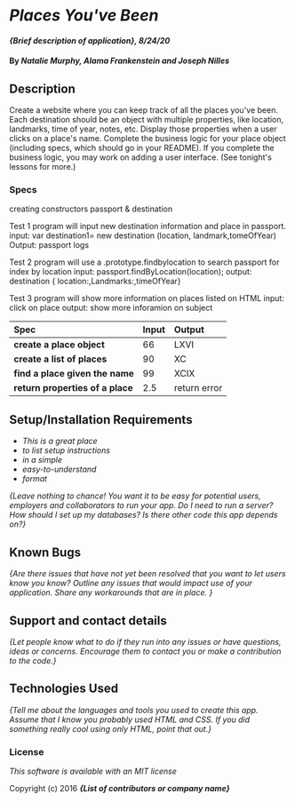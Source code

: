 # _Places You've Been_

#### _{Brief description of application}, 8/24/20_

#### By _**Natalie Murphy, Alama Frankenstein and Joseph Nilles**_

## Description

Create a website where you can keep track of all the places you've been. Each destination should be an object with multiple properties, like location, landmarks, time of year, notes, etc. Display those properties when a user clicks on a place's name. Complete the business logic for your place object (including specs, which should go in your README). If you complete the business logic, you may work on adding a user interface. (See tonight's lessons for more.)

### Specs
creating constructors
passport & destination 

Test 1 
program will input new destination information and place in passport. 
input: var destination1= new destination (location, landmark,tomeOfYear)
Output: passport logs 

Test 2 
program will use a .prototype.findbylocation to search passport for index by location 
input: passport.findByLocation(location);
output: destination { location:,Landmarks:,timeOfYear}

Test 3 
program will show more information on places listed on HTML
input: click on place
output: show more inforamion on subject 

| Spec | Input | Output |
| :-------------     | :------------- | :------------- |
| **create a place object** | 66 |LXVI |
| **create a list of places** | 90 | XC |
| **find a place given the name**| 99 | XCIX |
| **return properties of a place**| 2.5 | return error |



## Setup/Installation Requirements

* _This is a great place_
* _to list setup instructions_
* _in a simple_
* _easy-to-understand_
* _format_

_{Leave nothing to chance! You want it to be easy for potential users, employers and collaborators to run your app. Do I need to run a server? How should I set up my databases? Is there other code this app depends on?}_

## Known Bugs

_{Are there issues that have not yet been resolved that you want to let users know you know?  Outline any issues that would impact use of your application.  Share any workarounds that are in place. }_

## Support and contact details

_{Let people know what to do if they run into any issues or have questions, ideas or concerns.  Encourage them to contact you or make a contribution to the code.}_

## Technologies Used

_{Tell me about the languages and tools you used to create this app. Assume that I know you probably used HTML and CSS. If you did something really cool using only HTML, point that out.}_

### License

*This software is available with an MIT license*

Copyright (c) 2016 **_{List of contributors or company name}_**
